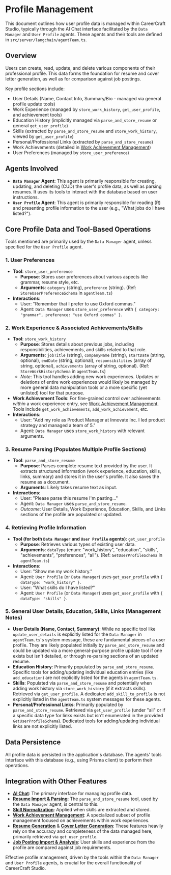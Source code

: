# Profile Management

This document outlines how user profile data is managed within CareerCraft Studio, typically through the AI Chat interface facilitated by the `Data Manager` and `User Profile` agents. These agents and their tools are defined in `src/server/langchain/agentTeam.ts`.

## Overview

Users can create, read, update, and delete various components of their professional profile. This data forms the foundation for resume and cover letter generation, as well as for comparison against job postings.

Key profile sections include:

- User Details (Name, Contact Info, Summary/Bio - managed via general profile update tools)
- Work Experience (managed by `store_work_history`, `get_user_profile`, and achievement tools)
- Education History (implicitly managed via `parse_and_store_resume` or general `get_user_profile`)
- Skills (extracted by `parse_and_store_resume` and `store_work_history`, viewed by `get_user_profile`)
- Personal/Professional Links (extracted by `parse_and_store_resume`)
- Work Achievements (detailed in [Work Achievement Management](./work-achievement-management.md))
- User Preferences (managed by `store_user_preference`)

## Agents Involved

- **`Data Manager` Agent**: This agent is primarily responsible for creating, updating, and deleting (CUD) the user's profile data, as well as parsing resumes. It uses its tools to interact with the database based on user instructions.
- **`User Profile` Agent**: This agent is primarily responsible for reading (R) and presenting profile information to the user (e.g., "What jobs do I have listed?").

## Core Profile Data and Tool-Based Operations

Tools mentioned are primarily used by the `Data Manager` agent, unless specified for the `User Profile` agent.

### 1. User Preferences

- **Tool**: `store_user_preference`
  - **Purpose**: Stores user preferences about various aspects like grammar, resume style, etc.
  - **Arguments**: `category` (string), `preference` (string). (Ref: `StoreUserPreferenceSchema` in `agentTeam.ts`)
- **Interactions**:
  - User: "Remember that I prefer to use Oxford commas."
  - Agent: `Data Manager` uses `store_user_preference` with `{ category: "grammar", preference: "use Oxford commas" }`.

### 2. Work Experience & Associated Achievements/Skills

- **Tool**: `store_work_history`
  - **Purpose**: Stores details about previous jobs, including responsibilities, achievements, and skills related to that role.
  - **Arguments**: `jobTitle` (string), `companyName` (string), `startDate` (string, optional), `endDate` (string, optional), `responsibilities` (array of string, optional), `achievements` (array of string, optional). (Ref: `StoreWorkHistorySchema` in `agentTeam.ts`)
  - _Note_: This tool handles adding new work experiences. Updates or deletions of entire work experiences would likely be managed by more general data manipulation tools or a more specific (yet unlisted) tool for that purpose.
- **Work Achievement Tools**: For fine-grained control over achievements _within_ a work experience entry, see [Work Achievement Management](./work-achievement-management.md). Tools include `get_work_achievements`, `add_work_achievement`, etc.
- **Interactions**:
  - User: "Add my role as Product Manager at Innovate Inc. I led product strategy and managed a team of 5."
  - Agent: `Data Manager` uses `store_work_history` with relevant arguments.

### 3. Resume Parsing (Populates Multiple Profile Sections)

- **Tool**: `parse_and_store_resume`
  - **Purpose**: Parses complete resume text provided by the user. It extracts structured information (work experience, education, skills, links, summary) and stores it in the user's profile. It also saves the resume as a document.
  - **Arguments**: Likely takes resume text as input.
- **Interactions**:
  - User: "Please parse this resume I'm pasting..."
  - Agent: `Data Manager` uses `parse_and_store_resume`.
  - _Outcome_: User Details, Work Experience, Education, Skills, and Links sections of the profile are populated or updated.

### 4. Retrieving Profile Information

- **Tool (for both `Data Manager` and `User Profile` agents)**: `get_user_profile`
  - **Purpose**: Retrieves various types of existing user data.
  - **Arguments**: `dataType` (enum: "work_history", "education", "skills", "achievements", "preferences", "all"). (Ref: `GetUserProfileSchema` in `agentTeam.ts`)
- **Interactions**:
  - User: "Show me my work history."
  - Agent: `User Profile` (or `Data Manager`) uses `get_user_profile` with `{ dataType: "work_history" }`.
  - User: "What skills do I have listed?"
  - Agent: `User Profile` (or `Data Manager`) uses `get_user_profile` with `{ dataType: "skills" }`.

### 5. General User Details, Education, Skills, Links (Management Notes)

- **User Details (Name, Contact, Summary)**: While no specific tool like `update_user_details` is explicitly listed for the `Data Manager` in `agentTeam.ts`'s system message, these are fundamental pieces of a user profile. They are likely populated initially by `parse_and_store_resume` and could be updated via a more general-purpose profile update tool if one exists but isn't detailed, or through re-parsing sections of an updated resume.
- **Education History**: Primarily populated by `parse_and_store_resume`. Specific tools for adding/updating individual education entries (like `add_education`) are not explicitly listed for the agents in `agentTeam.ts`.
- **Skills**: Populated via `parse_and_store_resume` and potentially when adding work history via `store_work_history` (if it extracts skills). Retrieved via `get_user_profile`. A dedicated `add_skill_to_profile` is not explicitly listed in the `agentTeam.ts` system messages for these agents.
- **Personal/Professional Links**: Primarily populated by `parse_and_store_resume`. Retrieved via `get_user_profile` (under "all" or if a specific data type for links exists but isn't enumerated in the provided `GetUserProfileSchema`). Dedicated tools for adding/updating individual links are not explicitly listed.

## Data Persistence

All profile data is persisted in the application's database. The agents' tools interface with this database (e.g., using Prisma client) to perform their operations.

## Integration with Other Features

- **[AI Chat](./ai-chat.md)**: The primary interface for managing profile data.
- **[Resume Import & Parsing](./resume-import.md)**: The `parse_and_store_resume` tool, used by the `Data Manager` agent, is central to this.
- **[Skill Normalization](./skill-normalization.md)**: Applied when skills are extracted and stored.
- **[Work Achievement Management](./work-achievement-management.md)**: A specialized subset of profile management focused on achievements within work experiences.
- **[Resume Generation](./resume-generation.md)** & **[Cover Letter Generation](./cover-letter-generation.md)**: These features heavily rely on the accuracy and completeness of the data managed here, primarily retrieved via `get_user_profile`.
- **[Job Posting Import & Analysis](./job-posting-import.md)**: User skills and experience from the profile are compared against job requirements.

Effective profile management, driven by the tools within the `Data Manager` and `User Profile` agents, is crucial for the overall functionality of CareerCraft Studio.
